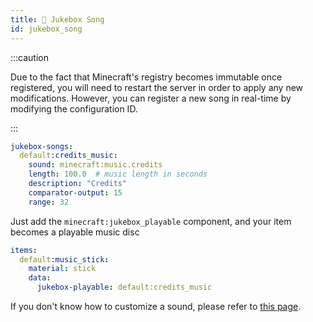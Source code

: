 ```yaml
---
title: 💽 Jukebox Song
id: jukebox_song
---
```


:::caution

Due to the fact that Minecraft's registry becomes immutable once registered, you will need to restart the server in order to apply any new modifications. However, you can register a new song in real-time by modifying the configuration ID.

:::

```yaml
jukebox-songs:
  default:credits_music:
    sound: minecraft:music.credits
    length: 100.0  # music length in seconds
    description: "Credits"  
    comparator-output: 15
    range: 32
```

Just add the `minecraft:jukebox_playable` component, and your item becomes a playable music disc

```yaml
items:
  default:music_stick:
    material: stick
    data:
      jukebox-playable: default:credits_music
```

If you don't know how to customize a sound, please refer to [this page](./sound.md).